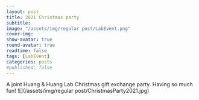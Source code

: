 ```yaml
---
layout: post
title: 2021 Christmas party
subtitle: 
image: "/assets/img/regular post/LabEvent.png"
cover-img:
show-avatar: true
round-avatar: true
readtime: false
tags: [LabEvent]
categories: posts
#published: false
---
```


A joint Huang & Huang Lab Christmas gift exchange party. Having so much fun!
![](/assets/img/regular post/ChristmasParty2021.jpg)

